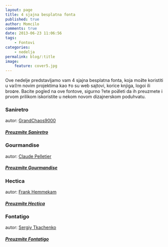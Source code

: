 ```yaml
---
layout: page
title: 4 sjajna besplatna fonta
published: true
author: Momcilo
comments: true
date: 2013-06-23 11:06:56
tags:
    - Fontovi
categories:
    - nedelja
permalink: blog/:title
image:
    feature: cover5.jpg
---
```


Ove nedelje predstavljamo vam 4 sjajna besplatna fonta, koja moߥte koristiti u va۩m novim projektima kao ۴o su web sajtovi, korice knjiga, logoi ili bro۵re. Bacite pogled na ove fontove, sigurno ?ete poߥleti da ih preuzmete i prvom prilikom iskoristite u nekom novom dizajnerskom poduhvatu.

### Saniretro

autor: [GrandChaos9000][1]

##### [Preuzmite Saniretro][2]


   


### Gourmandise

autor: [Claude Pelletier][3]

##### [Preuzmite Gourmandise][4]


   


### Hectica

autor: [Frank Hemmekam][5]

##### [Preuzmite Hectica][5]


   


### Fontatigo

autor: [Sergiy Tkachenko][6]

##### [Preuzmite Fontatigo][7]


   


 [1]: http://grandchaos9000.deviantart.com/
 [2]: http://www.dafont.com/saniretro.font
 [3]: http://www.dafont.com/claudep.d857
 [4]: http://www.dafont.com/gourmandise.font
 [5]: http://www.dafont.com/frank-hemmekam.d4692
 [6]: http://www.behance.net/4thfebruary
 [7]: http://www.behance.net/gallery/Fontatigo/9345919